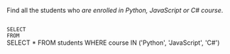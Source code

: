 Find all the students who _are enrolled in Python, JavaScript or C# course_.



<Editor lang="sql" dbName="students1.db" type="exercise">
<code>
SELECT  
FROM
</code>

<solution>
SELECT *
FROM students
WHERE course IN ('Python', 'JavaScript', 'C#')
</solution>
</Editor>